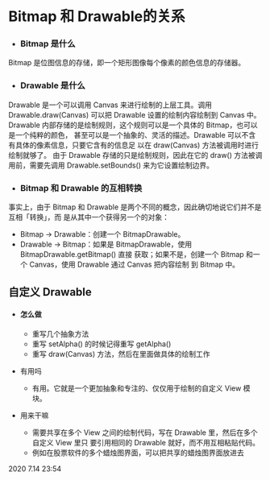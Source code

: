 # Bitmap 和 Drawable的关系

- ### Bitmap 是什么 

Bitmap 是位图信息的存储，即⼀个矩形图像每个像素的颜⾊信息的存储器。

- ### Drawable 是什么

Drawable 是⼀个可以调⽤ Canvas 来进⾏绘制的上层⼯具。调⽤ Drawable.draw(Canvas) 可以把 Drawable 设置的绘制内容绘制到 Canvas 中。 Drawable 内部存储的是绘制规则，这个规则可以是⼀个具体的 Bitmap，也可以是⼀个纯粹的颜⾊， 甚⾄可以是⼀个抽象的、灵活的描述。Drawable 可以不含有具体的像素信息，只要它含有的信息⾜ 以在 draw(Canvas) ⽅法被调⽤时进⾏绘制就够了。 由于 Drawable 存储的只是绘制规则，因此在它的 draw() ⽅法被调⽤前，需要先调⽤ Drawable.setBounds() 来为它设置绘制边界。

- ### Bitmap 和 Drawable 的互相转换

 事实上，由于 Bitmap 和 Drawable 是两个不同的概念，因此确切地说它们并不是互相「转换」，⽽ 是从其中⼀个获得另⼀个的对象：

-  Bitmap -> Drawable：创建⼀个 BitmapDrawable。
-  Drawable -> Bitmap：如果是 BitmapDrawable，使⽤ BitmapDrawable.getBitmap() 直接 获取；如果不是，创建⼀个 Bitmap 和⼀个 Canvas，使⽤ Drawable 通过 Canvas 把内容绘制 到 Bitmap 中。

## ⾃定义 Drawable

- ####  怎么做

  -  重写⼏个抽象⽅法
  -  重写 setAlpha() 的时候记得重写 getAlpha() 
  - 重写 draw(Canvas) ⽅法，然后在⾥⾯做具体的绘制⼯作

- 有⽤吗
  -  有⽤。它就是⼀个更加抽象和专注的、仅仅⽤于绘制的⾃定义 View 模块。

- ⽤来⼲嘛

  - 需要共享在多个 View 之间的绘制代码，写在 Drawable ⾥，然后在多个⾃定义 View ⾥只 要引⽤相同的 Drawable 就好，⽽不⽤互相粘贴代码。
  - 例如在股票软件的多个蜡烛图界⾯，可以把共享的蜡烛图界⾯放进去

  

2020 7.14 23:54

